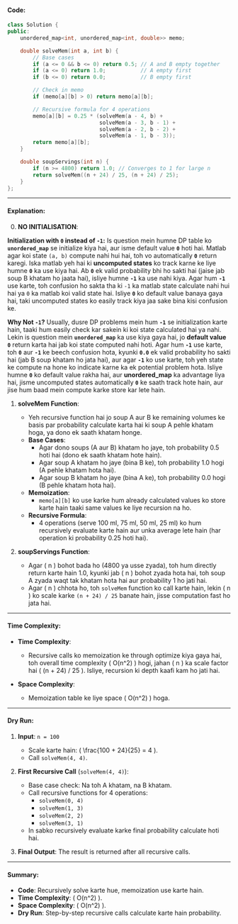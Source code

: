 #### **Code:**

```cpp
class Solution {
public:
    unordered_map<int, unordered_map<int, double>> memo;

    double solveMem(int a, int b) {
        // Base cases
        if (a <= 0 && b <= 0) return 0.5; // A and B empty together
        if (a <= 0) return 1.0;           // A empty first
        if (b <= 0) return 0.0;           // B empty first

        // Check in memo
        if (memo[a][b] > 0) return memo[a][b];

        // Recursive formula for 4 operations
        memo[a][b] = 0.25 * (solveMem(a - 4, b) +
                             solveMem(a - 3, b - 1) +
                             solveMem(a - 2, b - 2) +
                             solveMem(a - 1, b - 3));
        return memo[a][b];
    }

    double soupServings(int n) {
        if (n >= 4800) return 1.0; // Converges to 1 for large n
        return solveMem((n + 24) / 25, (n + 24) / 25);
    }
};
```

---

#### **Explanation:**

0. **NO INITIALISATION**:

**Initialization with `0` instead of `-1`:** Is question mein humne DP table ko **`unordered_map`** se initialize kiya hai, aur isme default value **`0`** hoti hai. Matlab agar koi state `(a, b)` compute nahi hui hai, toh vo automatically **`0`** return karegi. Iska matlab yeh hai ki **uncomputed states** ko track karne ke liye humne **`0`** ka use kiya hai. Ab **`0`** ek valid probability bhi ho sakti hai (jaise jab soup B khatam ho jaata hai), isliye humne **`-1`** ka use nahi kiya. Agar hum **`-1`** use karte, toh confusion ho sakta tha ki `-1` ka matlab state calculate nahi hui hai ya `0` ka matlab koi valid state hai. Isliye **`0`** ko default value banaya gaya hai, taki uncomputed states ko easily track kiya jaa sake bina kisi confusion ke.

**Why Not `-1`?** Usually, dusre DP problems mein hum **`-1`** se initialization karte hain, taaki hum easily check kar sakein ki koi state calculated hai ya nahi. Lekin is question mein **`unordered_map`** ka use kiya gaya hai, jo **default value** **`0`** return karta hai jab koi state computed nahi hoti. Agar hum **`-1`** use karte, toh **`0`** aur **`-1`** ke beech confusion hota, kyunki **`0.0`** ek valid probability ho sakti hai (jab B soup khatam ho jata hai), aur agar **`-1`** ko use karte, toh yeh state ke compute na hone ko indicate karne ka ek potential problem hota. Isliye humne **`0`** ko default value rakha hai, aur **unordered_map** ka advantage liya hai, jisme uncomputed states automatically **`0`** ke saath track hote hain, aur jise hum baad mein compute karke store kar lete hain.

1. **solveMem Function**:
   - Yeh recursive function hai jo soup A aur B ke remaining volumes ke basis par probability calculate karta hai ki soup A pehle khatam hoga, ya dono ek saath khatam honge.
   - **Base Cases**:
     - Agar dono soups (A aur B) khatam ho jaye, toh probability 0.5 hoti hai (dono ek saath khatam hote hain).
     - Agar soup A khatam ho jaye (bina B ke), toh probability 1.0 hogi (A pehle khatam hota hai).
     - Agar soup B khatam ho jaye (bina A ke), toh probability 0.0 hogi (B pehle khatam hota hai).
   - **Memoization**: 
     - `memo[a][b]` ko use karke hum already calculated values ko store karte hain taaki same values ke liye recursion na ho.
   - **Recursive Formula**: 
     - 4 operations (serve 100 ml, 75 ml, 50 ml, 25 ml) ko hum recursively evaluate karte hain aur unka average lete hain (har operation ki probability 0.25 hoti hai).

2. **soupServings Function**:
   - Agar \( n \) bohot bada ho (4800 ya usse zyada), toh hum directly return karte hain 1.0, kyunki jab \( n \) bohot zyada hota hai, toh soup A zyada waqt tak khatam hota hai aur probability 1 ho jati hai.
   - Agar \( n \) chhota ho, toh `solveMem` function ko call karte hain, lekin \( n \) ko scale karke `(n + 24) / 25` banate hain, jisse computation fast ho jata hai.

---

#### **Time Complexity**:
- **Time Complexity**: 
  - Recursive calls ko memoization ke through optimize kiya gaya hai, toh overall time complexity \( O(n^2) \) hogi, jahan \( n \) ka scale factor hai \( (n + 24) / 25 \). Isliye, recursion ki depth kaafi kam ho jati hai.
  
- **Space Complexity**:
  - Memoization table ke liye space \( O(n^2) \) hoga.

---

#### **Dry Run**:

1. **Input**: `n = 100`
   - Scale karte hain: \( \frac{100 + 24}{25} = 4 \).
   - Call `solveMem(4, 4)`.

2. **First Recursive Call** (`solveMem(4, 4)`):
   - Base case check: Na toh A khatam, na B khatam.
   - Call recursive functions for 4 operations:
     - `solveMem(0, 4)`
     - `solveMem(1, 3)`
     - `solveMem(2, 2)`
     - `solveMem(3, 1)`
   - In sabko recursively evaluate karke final probability calculate hoti hai.

3. **Final Output**: The result is returned after all recursive calls.

---

#### **Summary**:
- **Code**: Recursively solve karte hue, memoization use karte hain.
- **Time Complexity**: \( O(n^2) \).
- **Space Complexity**: \( O(n^2) \).
- **Dry Run**: Step-by-step recursive calls calculate karte hain probability.
